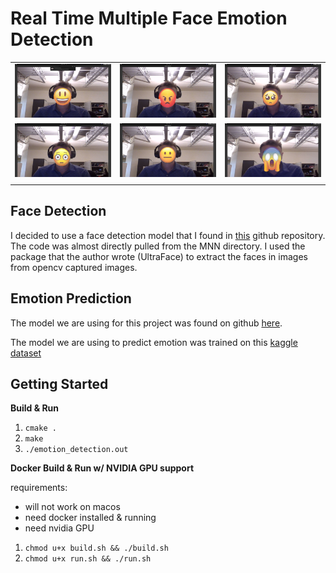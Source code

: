 # Real Time Multiple Face Emotion Detection

| | | |
|:---------------------:|:-------------------:|:-----------------:|
|<img width="500" alt="happy example" src="assets/example_output/happy_example.png"> | <img width="500" alt="angry example" src="assets/example_output/angry_example.png"> | <img width="500" alt="sad example" src="assets/example_output/sad_example.png">|
| <img width="500" alt="surprised example" src="assets/example_output/surprised_example.png"> | <img width="500" alt="neutral example" src="assets/example_output/neutral_example.png"> | <img width="500" alt="fear example" src="assets/example_output/fear_example.png"> |
| | | |


## Face Detection

I decided to use a face detection model that I found in [this](https://github.com/Linzaer/Ultra-Light-Fast-Generic-Face-Detector-1MB) github repository. The code was almost directly pulled from the MNN directory. I used the package that the author wrote (UltraFace) to extract the faces in images from opencv captured images.


## Emotion Prediction

The model we are using for this project was found on github [here](https://github.com/martycheung/CppND-Facial-Emotion-Recognition/blob/master/model/Facial_Emotion_Recognition_Model_CNN.ipynb).

The model we are using to predict emotion was trained on this [kaggle dataset](https://www.kaggle.com/c/challenges-in-representation-learning-facial-expression-recognition-challenge/data?select=train.csv) 


## Getting Started

**Build & Run** <br>
1. `cmake .` <br>
2. `make` <br>
3. `./emotion_detection.out` <br>

**Docker Build & Run w/ NVIDIA GPU support**

requirements:
- will not work on macos
- need docker installed & running
- need nvidia GPU

1. `chmod u+x build.sh && ./build.sh` <br>
2. `chmod u+x run.sh && ./run.sh` <br>

